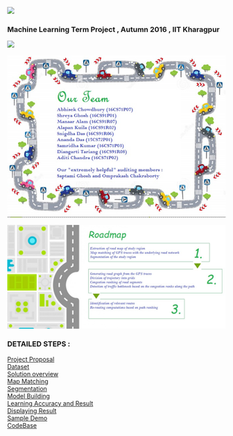 ![](https://github.com/cs60050/MacTrackz/blob/master/Picture/logo.jpg)

### Machine Learning Term Project , Autumn 2016 , IIT Kharagpur

![](https://github.com/cs60050/MacTrackz/blob/master/Picture/rush_hour_traffic_cartoon_corr.jpg)

![](https://github.com/cs60050/MacTrackz/blob/master/Picture/team.jpg)

![](https://github.com/cs60050/MacTrackz/blob/master/Picture/roadmap.jpg)

### DETAILED STEPS :

 [Project Proposal ](https://github.com/cs60050/MacTrackz/blob/master/Docs/Project_Proposal.md)<br/>
 [Dataset](https://github.com/cs60050/MacTrackz/blob/master/Docs/dataset.md)<br/>
 [Solution overview](https://github.com/cs60050/MacTrackz/blob/master/Docs/Solution%20overview.md)<br/>
 [Map Matching](https://github.com/cs60050/MacTrackz/blob/master/Docs/Preprocessing.md)<br/>
 [Segmentation](https://github.com/cs60050/MacTrackz/blob/master/Docs/Road%20Segmentation.md)<br/>
 [Model Building](https://github.com/cs60050/MacTrackz/blob/master/Docs/Model%20Building.md)<br/>
 [Learning Accuracy and Result](https://github.com/cs60050/MacTrackz/blob/master/Docs/Learning%20Accuracy%20and%20Results.md)<br/>
 [Displaying Result ](https://github.com/cs60050/MacTrackz/blob/master/Docs/Graphical%20User%20Interface.md)<br/>
 [Sample Demo](http://10.15.9.65:8888/xampp/macTrackz)<br/>
 [CodeBase](https://github.com/cs60050/MacTrackz/tree/master/Code)<br/>
 

